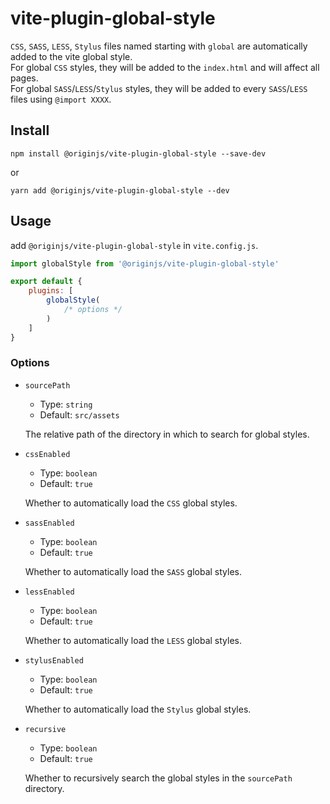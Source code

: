 # vite-plugin-global-style
`CSS`, `SASS`, `LESS`, `Stylus` files named starting with `global` are automatically added to the vite global style.<br/>
For global `CSS` styles, they will be added to the `index.html` and will affect all pages.<br/>
For global `SASS`/`LESS`/`Stylus` styles, they will be added to every `SASS`/`LESS` files using `@import XXXX`.

## Install
```shell
npm install @originjs/vite-plugin-global-style --save-dev
```
or
```shell
yarn add @originjs/vite-plugin-global-style --dev
```

## Usage
add `@originjs/vite-plugin-global-style` in `vite.config.js`.
```js
import globalStyle from '@originjs/vite-plugin-global-style'

export default {
    plugins: [
        globalStyle(
            /* options */
        )
    ]
}
```

### Options
- `sourcePath` 

  - Type: `string`
  - Default: `src/assets`

  The relative path of the directory in which to search for global styles.

- `cssEnabled`

  - Type: `boolean`
  - Default: `true`

  Whether to automatically load the `CSS` global styles.

- `sassEnabled`

  - Type: `boolean`
  - Default: `true`

  Whether to automatically load the `SASS` global styles.

- `lessEnabled`

  - Type: `boolean`
  - Default: `true`

  Whether to automatically load the `LESS` global styles.

- `stylusEnabled`

  - Type: `boolean`
  - Default: `true`

  Whether to automatically load the `Stylus` global styles.

- `recursive`

  - Type: `boolean`
  - Default: `true`

  Whether to recursively search the global styles in the `sourcePath` directory.
